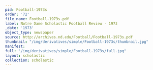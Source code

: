 ```yaml
---
pid: Football-1973s
order: '72'
file_name: Football-1973s.pdf
label: Notre Dame Scholastic Football Review - 1973
_date: '1973'
object_type: newspaper
source: http://archives.nd.edu/Football/Football-1973s.pdf
thumbnail: "/img/derivatives/simple/Football-1973s/thumbnail.jpg"
manifest:
full: "/img/derivatives/simple/Football-1973s/full.jpg"
layout: scholastic
collection: scholastic
---
```

